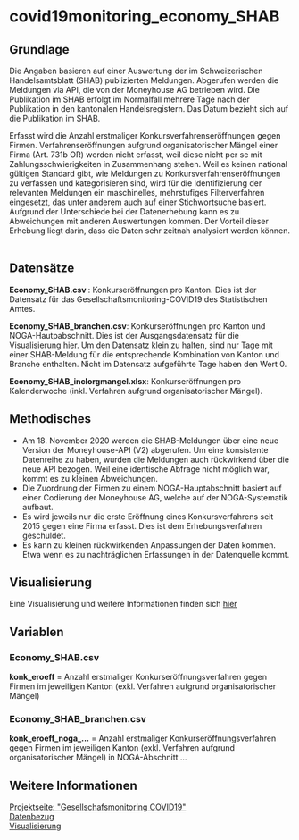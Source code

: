 # covid19monitoring_economy_SHAB

## Grundlage 
Die Angaben basieren auf einer Auswertung der im Schweizerischen Handelsamtsblatt (SHAB) publizierten Meldungen. Abgerufen werden die Meldungen via API, die von der Moneyhouse AG betrieben wird. Die Publikation im SHAB erfolgt im Normalfall mehrere Tage nach der Publikation in den kantonalen Handelsregistern. Das Datum bezieht sich auf die Publikation im SHAB.

Erfasst wird die Anzahl erstmaliger Konkursverfahrenseröffnungen gegen Firmen. Verfahrenseröffnungen aufgrund organisatorischer Mängel einer Firma (Art. 731b OR) werden nicht erfasst, weil diese nicht per se mit Zahlungsschwierigkeiten in Zusammenhang stehen. 
Weil es keinen national gültigen Standard gibt, wie Meldungen zu Konkursverfahrenseröffnungen zu verfassen und  kategorisieren sind, wird für die Identifizierung der relevanten Meldungen ein maschinelles, mehrstufiges Filterverfahren eingesetzt, das unter anderem auch auf einer Stichwortsuche basiert. Aufgrund der Unterschiede bei der Datenerhebung kann es zu Abweichungen mit anderen Auswertungen kommen. Der Vorteil dieser Erhebung liegt darin, dass die Daten sehr zeitnah analysiert werden können.
<br><br>
## Datensätze
<strong>Economy_SHAB.csv </strong>: Konkurseröffnungen pro Kanton. Dies ist der Datensatz für das Gesellschaftsmonitoring-COVID19 des Statistischen Amtes.

<strong>Economy_SHAB_branchen.csv</strong>: Konkurseröffnungen pro Kanton und NOGA-Hautpabschnitt. Dies ist der Ausgangsdatensatz für die Visualisierung [hier](https://www.zh.ch/de/news-uebersicht/mitteilungen/2021/politik-staat/statistik/zeitnahe-daten-zum-konkursgeschehen.html). Um den Datensatz klein zu halten, sind nur Tage mit einer SHAB-Meldung für die entsprechende Kombination von Kanton und Branche enthalten. Nicht im Datensatz aufgeführte Tage haben den Wert 0. 

<strong>Economy_SHAB_inclorgmangel.xlsx</strong>: Konkurseröffnungen pro Kalenderwoche (inkl. Verfahren aufgrund organisatorischer Mängel).

## Methodisches
* Am 18. November 2020 werden die SHAB-Meldungen über eine neue Version der Moneyhouse-API (V2)  abgerufen. Um eine konsistente Datenreihe zu haben, wurden die Meldungen auch rückwirkend über die neue API bezogen. Weil eine identische Abfrage nicht möglich war, kommt es zu kleinen Abweichungen.
* Die Zuordnung der Firmen zu einem NOGA-Hauptabschnitt basiert auf einer Codierung der Moneyhouse AG, welche auf der NOGA-Systematik aufbaut. 
* Es wird jeweils nur die erste Eröffnung eines Konkursverfahrens seit 2015 gegen eine Firma erfasst. Dies ist dem Erhebungsverfahren geschuldet.
* Es kann zu kleinen rückwirkenden Anpassungen der Daten kommen. Etwa wenn es zu nachträglichen Erfassungen in der Datenquelle kommt.

## Visualisierung
Eine Visualisierung und weitere Informationen finden sich [hier](https://www.zh.ch/de/news-uebersicht/mitteilungen/2020/politik-staat/statistik/zeitnahe-daten-zum-konkursgeschehen.html)

## Variablen
### Economy_SHAB.csv
<strong>konk_eroeff</strong> = Anzahl erstmaliger Konkurseröffnungsverfahren gegen Firmen im jeweiligen Kanton (exkl. Verfahren aufgrund organisatorischer Mängel)

### Economy_SHAB_branchen.csv
<strong>konk_eroeff_noga_...</strong> = Anzahl erstmaliger Konkurseröffnungsverfahren gegen Firmen im jeweiligen Kanton (exkl. Verfahren aufgrund organisatorischer Mängel) in NOGA-Abschnitt ...

## Weitere Informationen 
[Projektseite: "Gesellschafsmonitoring COVID19"](https://github.com/statistikZH/covid19monitoring) <br>
[Datenbezug](https://www.web.statistik.zh.ch/covid19_indikatoren_uebersicht/#/) <br>
[Visualisierung](https://www.web.statistik.zh.ch/cms_vis/covid19_indikatoren/) <br>